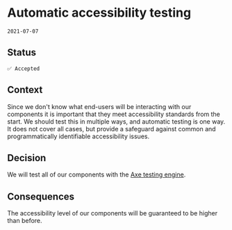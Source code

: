 # Automatic accessibility testing

`2021-07-07`

## Status

`✅ Accepted`

## Context

Since we don't know what end-users will be interacting with our components it is important that they meet accessibility standards from the start. We should test this in multiple ways, and automatic testing is one way. It does not cover all cases, but provide a safeguard against common and programmatically identifiable accessibility issues.

## Decision

We will test all of our components with the [Axe testing engine](https://github.com/dequelabs/axe-core).

## Consequences

The accessibility level of our components will be guaranteed to be higher than before.
